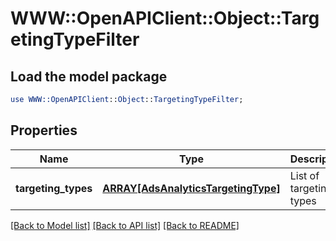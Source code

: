 # WWW::OpenAPIClient::Object::TargetingTypeFilter

## Load the model package
```perl
use WWW::OpenAPIClient::Object::TargetingTypeFilter;
```

## Properties
Name | Type | Description | Notes
------------ | ------------- | ------------- | -------------
**targeting_types** | [**ARRAY[AdsAnalyticsTargetingType]**](AdsAnalyticsTargetingType.md) | List of targeting types | [optional] 

[[Back to Model list]](../README.md#documentation-for-models) [[Back to API list]](../README.md#documentation-for-api-endpoints) [[Back to README]](../README.md)


